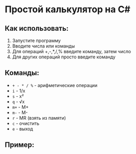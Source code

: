 # Простой калькулятор на C#

## Как использовать:
1. Запустите программу
2. Вводите числа или команды
3. Для операций +,-,*,/,% введите команду, затем число
4. Для других операций просто введите команду

## Команды:
- `+ - * / %` - арифметические операции
- `i` - 1/x
- `s` - x²
- `q` - √x
- `m+` - M+
- `m-` - M-
- `r` - MR (взять из памяти)
- `c` - очистить
- `e` - выход

## Пример:
